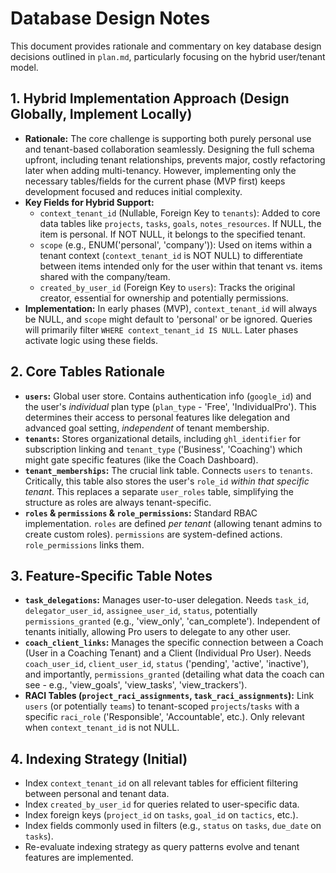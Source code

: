 # Database Design Notes

This document provides rationale and commentary on key database design decisions outlined in `plan.md`, particularly focusing on the hybrid user/tenant model.

## 1. Hybrid Implementation Approach (Design Globally, Implement Locally)

*   **Rationale:** The core challenge is supporting both purely personal use and tenant-based collaboration seamlessly. Designing the full schema upfront, including tenant relationships, prevents major, costly refactoring later when adding multi-tenancy. However, implementing only the necessary tables/fields for the current phase (MVP first) keeps development focused and reduces initial complexity.
*   **Key Fields for Hybrid Support:**
    *   `context_tenant_id` (Nullable, Foreign Key to `tenants`): Added to core data tables like `projects`, `tasks`, `goals`, `notes_resources`. If NULL, the item is personal. If NOT NULL, it belongs to the specified tenant.
    *   `scope` (e.g., ENUM('personal', 'company')): Used on items within a tenant context (`context_tenant_id` is NOT NULL) to differentiate between items intended only for the user within that tenant vs. items shared with the company/team.
    *   `created_by_user_id` (Foreign Key to `users`): Tracks the original creator, essential for ownership and potentially permissions.
*   **Implementation:** In early phases (MVP), `context_tenant_id` will always be NULL, and `scope` might default to 'personal' or be ignored. Queries will primarily filter `WHERE context_tenant_id IS NULL`. Later phases activate logic using these fields.

## 2. Core Tables Rationale

*   **`users`:** Global user store. Contains authentication info (`google_id`) and the user's *individual* plan type (`plan_type` - 'Free', 'IndividualPro'). This determines their access to personal features like delegation and advanced goal setting, *independent* of tenant membership.
*   **`tenants`:** Stores organizational details, including `ghl_identifier` for subscription linking and `tenant_type` ('Business', 'Coaching') which might gate specific features (like the Coach Dashboard).
*   **`tenant_memberships`:** The crucial link table. Connects `users` to `tenants`. Critically, this table also stores the user's `role_id` *within that specific tenant*. This replaces a separate `user_roles` table, simplifying the structure as roles are always tenant-specific.
*   **`roles` & `permissions` & `role_permissions`:** Standard RBAC implementation. `roles` are defined *per tenant* (allowing tenant admins to create custom roles). `permissions` are system-defined actions. `role_permissions` links them.

## 3. Feature-Specific Table Notes

*   **`task_delegations`:** Manages user-to-user delegation. Needs `task_id`, `delegator_user_id`, `assignee_user_id`, `status`, potentially `permissions_granted` (e.g., 'view_only', 'can_complete'). Independent of tenants initially, allowing Pro users to delegate to any other user.
*   **`coach_client_links`:** Manages the specific connection between a Coach (User in a Coaching Tenant) and a Client (Individual Pro User). Needs `coach_user_id`, `client_user_id`, `status` ('pending', 'active', 'inactive'), and importantly, `permissions_granted` (detailing what data the coach can see - e.g., 'view_goals', 'view_tasks', 'view_trackers').
*   **RACI Tables (`project_raci_assignments`, `task_raci_assignments`):** Link `users` (or potentially `teams`) to tenant-scoped `projects`/`tasks` with a specific `raci_role` ('Responsible', 'Accountable', etc.). Only relevant when `context_tenant_id` is not NULL.

## 4. Indexing Strategy (Initial)

*   Index `context_tenant_id` on all relevant tables for efficient filtering between personal and tenant data.
*   Index `created_by_user_id` for queries related to user-specific data.
*   Index foreign keys (`project_id` on `tasks`, `goal_id` on `tactics`, etc.).
*   Index fields commonly used in filters (e.g., `status` on `tasks`, `due_date` on `tasks`).
*   Re-evaluate indexing strategy as query patterns evolve and tenant features are implemented. 